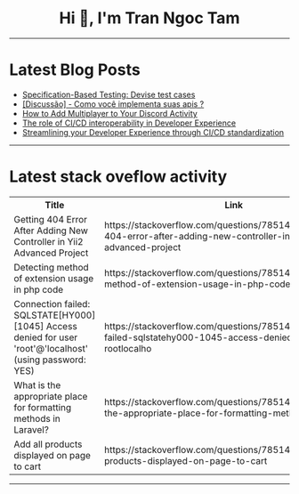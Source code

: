 <h1 align="center">Hi 👋, I'm Tran Ngoc Tam</h1>

---

# Latest Blog Posts 
<!-- BLOG-POST-LIST:START -->
- [Specification-Based Testing: Devise test cases](https://dev.to/tiuwill/specification-based-testing-devise-test-cases-2lcp)
- [[Discussão] - Como você implementa suas apis ?](https://dev.to/devxbr/discussao-como-voce-implementa-suas-apis--2cml)
- [How to Add Multiplayer to Your Discord Activity](https://dev.to/waveplay/how-to-add-multiplayer-to-your-discord-activity-lo1)
- [The role of CI/CD interoperability in Developer Experience](https://dev.to/jerdog/the-role-of-cicd-interoperability-in-developer-experience-26dl)
- [Streamlining your Developer Experience through CI/CD standardization](https://dev.to/jerdog/streamlining-your-developer-experience-through-cicd-standardization-54ab)
<!-- BLOG-POST-LIST:END -->

---

# Latest stack oveflow activity
<table>
  <tr><th>Title</th><th>Link</th></tr>
  <!-- STACKOVERFLOW:START --><tr><td>Getting 404 Error After Adding New Controller in Yii2 Advanced Project</td><td>https://stackoverflow.com/questions/78514343/getting-404-error-after-adding-new-controller-in-yii2-advanced-project</td></tr><tr><td>Detecting method of extension usage in php code</td><td>https://stackoverflow.com/questions/78514269/detecting-method-of-extension-usage-in-php-code</td></tr><tr><td>Connection failed: SQLSTATE[HY000] [1045] Access denied for user &#39;root&#39;@&#39;localhost&#39; &lpar;using password: YES&rpar;</td><td>https://stackoverflow.com/questions/78514254/connection-failed-sqlstatehy000-1045-access-denied-for-user-rootlocalho</td></tr><tr><td>What is the appropriate place for formatting methods in Laravel?</td><td>https://stackoverflow.com/questions/78514237/what-is-the-appropriate-place-for-formatting-methods-in-laravel</td></tr><tr><td>Add all products displayed on page to cart</td><td>https://stackoverflow.com/questions/78514152/add-all-products-displayed-on-page-to-cart</td></tr><!-- STACKOVERFLOW:END -->
</table>

---


